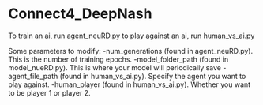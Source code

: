 # Connect4_DeepNash

To train an ai, run agent_neuRD.py
to play against an ai, run human_vs_ai.py

Some parameters to modify:
-num_generations (found in agent_neuRD.py). This is the number of training epochs.
-model_folder_path (found in model_nueRD.py). This is where your model will periodically save
-agent_file_path (found in human_vs_ai.py). Specify the agent you want to play against.
-human_player (found in human_vs_ai.py). Whether you want to be player 1 or player 2.

